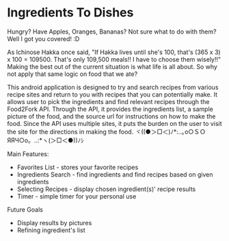 # Ingredients To Dishes

Hungry? Have Apples, Oranges, Bananas? Not sure what to do with them?Well I got you covered! :D 

As Ichinose Hakka once said, "If Hakka lives until she's 100, that's (365 x 3) x 100 = 109500. That's only 109,500 meals!! I have to choose them wisely!!" Making the best out of the current situation is what life is all about. So why not apply that same logic on food that we ate?

This android application is designed to try and search recipes from various recipe sites and return to you with recipes that you can potentially make. It allows user to pick the ingredients and find relevant recipes through the Food2Fork API. Through the API, it provides the ingredients list, a sample picture of the food, and the source url for instructions on how to make the food. Since the API uses multiple sites, it puts the burden on the user to visit the site for the directions in making the food.
ヾ((●＞□＜)ﾉ*:..｡o○ＳＯЯЯЧ○o。..:*ヽ(＞□＜●))ﾉｼ

Main Features:

* Favorites List - stores your favorite recipes
* Ingredients Search - find ingredients and find recipes based on given ingredients
* Selecting Recipes - display chosen ingredient(s)' recipe results
* Timer - simple timer for your personal use 

Future Goals

* Display results by pictures
* Refining ingredient's list
